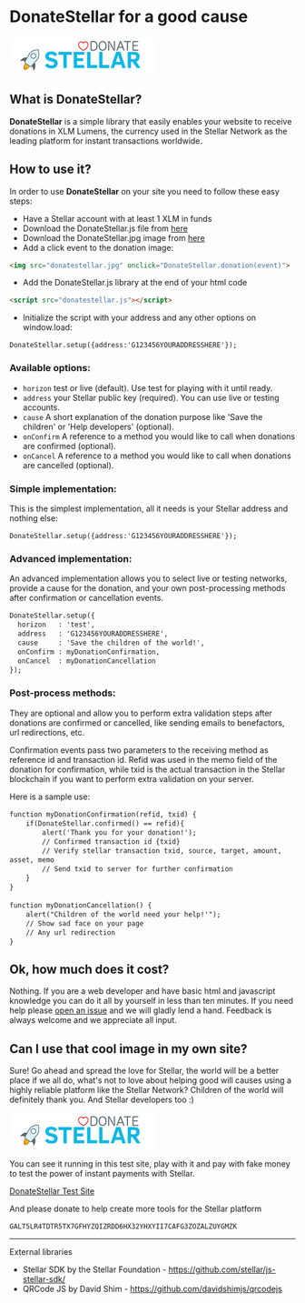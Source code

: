 # DonateStellar for a good cause

![Donate](./media/donatestellar.jpg)

## What is DonateStellar?
**DonateStellar** is a simple library that easily enables your website to receive donations in XLM Lumens, the currency used in the Stellar Network as the leading platform for instant transactions worldwide.

## How to use it?
In order to use **DonateStellar** on your site you need to follow these easy steps:

- Have a Stellar account with at least 1 XLM in funds
- Download the DonateStellar.js file from [here](./scripts/donatestellar.js)
- Download the DonateStellar.jpg image from [here](./media/donatestellar.jpg)
- Add a click event to the donation image:
````HTML
<img src="donatestellar.jpg" onclick="DonateStellar.donation(event)">
````
- Add the DonateStellar.js library at the end of your html code
````HTML
<script src="donatestellar.js"></script>
````
- Initialize the script with your address and any other options on window.load:
````JS
DonateStellar.setup({address:'G123456YOURADDRESSHERE'});
````

### Available options:

- `horizon` test or live (default). Use test for playing with it until ready.
- `address` your Stellar public key (required). You can use live or testing accounts.
- `cause` A short explanation of the donation purpose like 'Save the children' or 'Help developers' (optional).
- `onConfirm` A reference to a method you would like to call when donations are confirmed (optional).
- `onCancel` A reference to a method you would like to call when donations are cancelled (optional).

### Simple implementation:

This is the simplest implementation, all it needs is your Stellar address and nothing else:

````JS
DonateStellar.setup({address:'G123456YOURADDRESSHERE'});
````

### Advanced implementation:

An advanced implementation allows you to select live or testing networks, provide a cause for the donation, and your own post-processing methods after confirmation or cancellation events.

````JS
DonateStellar.setup({
  horizon   : 'test',
  address   : 'G123456YOURADDRESSHERE',
  cause     : 'Save the children of the world!',
  onConfirm : myDonationConfirmation,
  onCancel  : myDonationCancellation
});
````

### Post-process methods:

They are optional and allow you to perform extra validation steps after donations are confirmed or cancelled, like sending emails to benefactors, url redirections, etc.

Confirmation events pass two parameters to the receiving method as reference id and transaction id. Refid was used in the memo field of the donation for confirmation, while txid is the actual transaction in the Stellar blockchain if you want to perform extra validation on your server.

Here is a sample use:

````JS
function myDonationConfirmation(refid, txid) {
    if(DonateStellar.confirmed() == refid){
        alert('Thank you for your donation!');
        // Confirmed transaction id {txid}
        // Verify stellar transaction txid, source, target, amount, asset, memo
        // Send txid to server for further confirmation
    }
}

function myDonationCancellation() {
    alert("Children of the world need your help!'");
    // Show sad face on your page
    // Any url redirection
}
````

## Ok, how much does it cost?
Nothing. If you are a web developer and have basic html and javascript knowledge you can do it all by yourself in less than ten minutes. If you need help please [open an issue](https://github.com/kuyawa/DonateStellar/issues) and we will gladly lend a hand. Feedback is always welcome and we appreciate all input.

## Can I use that cool image in my own site?
Sure! Go ahead and spread the love for Stellar, the world will be a better place if we all do, what's not to love about helping good will causes using a highly reliable platform like the Stellar Network? Children of the world will definitely thank you. And Stellar developers too :)

![Donate](./media/donatestellar.jpg)

You can see it running in this test site, play with it and pay with fake money to test the power of instant payments with Stellar.

[DonateStellar Test Site](https://myplaynet.herokuapp.com/donatestellar)

And please donate to help create more tools for the Stellar platform

    GALT5LR4TDTR5TX7GFHYZQIZRDD6HX32YHXYII7CAFG3ZOZALZUYGMZK

----

External libraries

- Stellar SDK by the Stellar Foundation - https://github.com/stellar/js-stellar-sdk/
- QRCode JS by David Shim - https://github.com/davidshimjs/qrcodejs